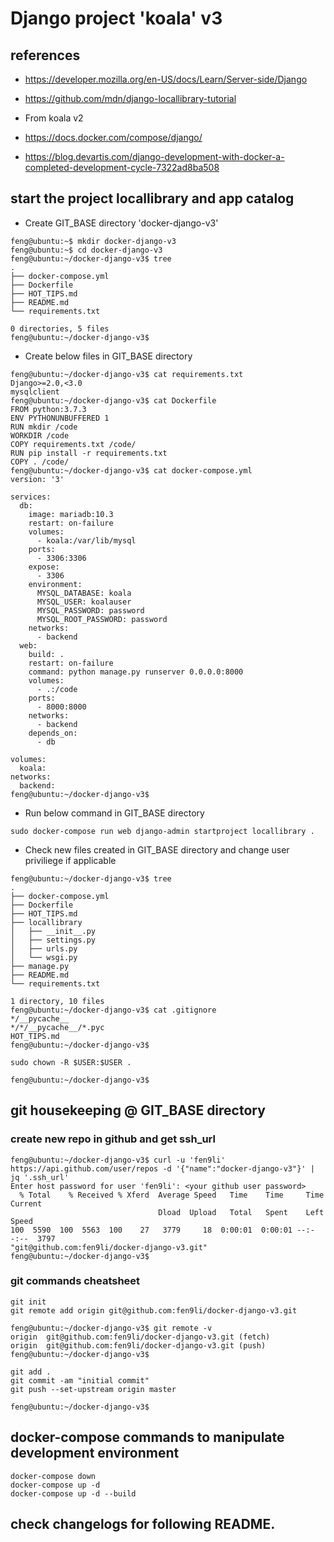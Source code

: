 # Django project 'koala' v3

## references    

* https://developer.mozilla.org/en-US/docs/Learn/Server-side/Django
* https://github.com/mdn/django-locallibrary-tutorial

* From koala v2
* https://docs.docker.com/compose/django/
* https://blog.devartis.com/django-development-with-docker-a-completed-development-cycle-7322ad8ba508

## start the project locallibrary and app catalog

* Create GIT_BASE directory 'docker-django-v3'

```
feng@ubuntu:~$ mkdir docker-django-v3
feng@ubuntu:~$ cd docker-django-v3
feng@ubuntu:~/docker-django-v3$ tree
.
├── docker-compose.yml
├── Dockerfile
├── HOT_TIPS.md
├── README.md
└── requirements.txt

0 directories, 5 files
feng@ubuntu:~/docker-django-v3$ 
```

* Create below files in GIT_BASE directory

```
feng@ubuntu:~/docker-django-v3$ cat requirements.txt 
Django>=2.0,<3.0
mysqlclient
feng@ubuntu:~/docker-django-v3$ cat Dockerfile 
FROM python:3.7.3
ENV PYTHONUNBUFFERED 1
RUN mkdir /code
WORKDIR /code
COPY requirements.txt /code/
RUN pip install -r requirements.txt
COPY . /code/
feng@ubuntu:~/docker-django-v3$ cat docker-compose.yml 
version: '3'

services:
  db:
    image: mariadb:10.3
    restart: on-failure
    volumes:
      - koala:/var/lib/mysql
    ports:
      - 3306:3306
    expose:
      - 3306
    environment:
      MYSQL_DATABASE: koala
      MYSQL_USER: koalauser
      MYSQL_PASSWORD: password
      MYSQL_ROOT_PASSWORD: password
    networks:
      - backend
  web:
    build: .
    restart: on-failure
    command: python manage.py runserver 0.0.0.0:8000
    volumes:
      - .:/code
    ports:
      - 8000:8000
    networks:
      - backend
    depends_on:
      - db
    
volumes:
  koala:
networks:
  backend:
feng@ubuntu:~/docker-django-v3$ 
```

* Run below command in GIT_BASE directory

```
sudo docker-compose run web django-admin startproject locallibrary .
```

* Check new files created in GIT_BASE directory and change user priviliege if applicable

```
feng@ubuntu:~/docker-django-v3$ tree
.
├── docker-compose.yml
├── Dockerfile
├── HOT_TIPS.md
├── locallibrary
│   ├── __init__.py
│   ├── settings.py
│   ├── urls.py
│   └── wsgi.py
├── manage.py
├── README.md
└── requirements.txt

1 directory, 10 files
feng@ubuntu:~/docker-django-v3$ cat .gitignore 
*/__pycache__
*/*/__pycache__/*.pyc
HOT_TIPS.md
feng@ubuntu:~/docker-django-v3$  

sudo chown -R $USER:$USER .

feng@ubuntu:~/docker-django-v3$ 
```

## git housekeeping @ GIT_BASE directory

### create new repo in github and get ssh_url

```
feng@ubuntu:~/docker-django-v3$ curl -u 'fen9li' https://api.github.com/user/repos -d '{"name":"docker-django-v3"}' | jq '.ssh_url'
Enter host password for user 'fen9li': <your github user password>
  % Total    % Received % Xferd  Average Speed   Time    Time     Time  Current
                                 Dload  Upload   Total   Spent    Left  Speed
100  5590  100  5563  100    27   3779     18  0:00:01  0:00:01 --:--:--  3797
"git@github.com:fen9li/docker-django-v3.git"
feng@ubuntu:~/docker-django-v3$ 
```

### git commands cheatsheet

```
git init
git remote add origin git@github.com:fen9li/docker-django-v3.git

feng@ubuntu:~/docker-django-v3$ git remote -v
origin  git@github.com:fen9li/docker-django-v3.git (fetch)
origin  git@github.com:fen9li/docker-django-v3.git (push)
feng@ubuntu:~/docker-django-v3$  

git add .
git commit -am "initial commit"
git push --set-upstream origin master

feng@ubuntu:~/docker-django-v3$
```

## docker-compose commands to manipulate development environment
```
docker-compose down
docker-compose up -d
docker-compose up -d --build
```

## check changelogs for following README.

